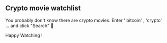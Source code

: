 

## Crypto movie watchlist

You probably don't know there are crypto movies. Enter ' bitcoin' , 'crypto' ... and click "Search"  🎉

Happy Watching !
